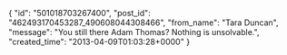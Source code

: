  {
   "id": "501018703267400",
   "post_id": "462493170453287_490608044308466",
   "from_name": "Tara Duncan",
   "message": "You still there Adam Thomas?  Nothing is unsolvable.",
   "created_time": "2013-04-09T01:03:28+0000"
 }
